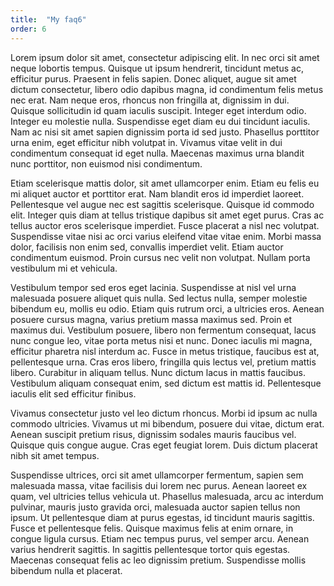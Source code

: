 ```yaml
---
title:  "My faq6"
order: 6
---
```


Lorem ipsum dolor sit amet, consectetur adipiscing elit. In nec orci sit amet neque lobortis tempus. Quisque ut ipsum hendrerit, tincidunt metus ac, efficitur purus. Praesent in felis sapien. Donec aliquet, augue sit amet dictum consectetur, libero odio dapibus magna, id condimentum felis metus nec erat. Nam neque eros, rhoncus non fringilla at, dignissim in dui. Quisque sollicitudin id quam iaculis suscipit. Integer eget interdum odio. Integer eu molestie nulla. Suspendisse eget diam eu dui tincidunt iaculis. Nam ac nisi sit amet sapien dignissim porta id sed justo. Phasellus porttitor urna enim, eget efficitur nibh volutpat in. Vivamus vitae velit in dui condimentum consequat id eget nulla. Maecenas maximus urna blandit nunc porttitor, non euismod nisi condimentum.

Etiam scelerisque mattis dolor, sit amet ullamcorper enim. Etiam eu felis eu mi aliquet auctor et porttitor erat. Nam blandit eros id imperdiet laoreet. Pellentesque vel augue nec est sagittis scelerisque. Quisque id commodo elit. Integer quis diam at tellus tristique dapibus sit amet eget purus. Cras ac tellus auctor eros scelerisque imperdiet. Fusce placerat a nisl nec volutpat. Suspendisse vitae nisi ac orci varius eleifend vitae vitae enim. Morbi massa dolor, facilisis non enim sed, convallis imperdiet velit. Etiam auctor condimentum euismod. Proin cursus nec velit non volutpat. Nullam porta vestibulum mi et vehicula.

Vestibulum tempor sed eros eget lacinia. Suspendisse at nisl vel urna malesuada posuere aliquet quis nulla. Sed lectus nulla, semper molestie bibendum eu, mollis eu odio. Etiam quis rutrum orci, a ultricies eros. Aenean posuere cursus magna, varius pretium massa maximus sed. Proin et maximus dui. Vestibulum posuere, libero non fermentum consequat, lacus nunc congue leo, vitae porta metus nisi et nunc. Donec iaculis mi magna, efficitur pharetra nisl interdum ac. Fusce in metus tristique, faucibus est at, pellentesque urna. Cras eros libero, fringilla quis lectus vel, pretium mattis libero. Curabitur in aliquam tellus. Nunc dictum lacus in mattis faucibus. Vestibulum aliquam consequat enim, sed dictum est mattis id. Pellentesque iaculis elit sed efficitur finibus.

Vivamus consectetur justo vel leo dictum rhoncus. Morbi id ipsum ac nulla commodo ultricies. Vivamus ut mi bibendum, posuere dui vitae, dictum erat. Aenean suscipit pretium risus, dignissim sodales mauris faucibus vel. Quisque quis congue augue. Cras eget feugiat lorem. Duis dictum placerat nibh sit amet tempus.

Suspendisse ultrices, orci sit amet ullamcorper fermentum, sapien sem malesuada massa, vitae facilisis dui lorem nec purus. Aenean laoreet ex quam, vel ultricies tellus vehicula ut. Phasellus malesuada, arcu ac interdum pulvinar, mauris justo gravida orci, malesuada auctor sapien tellus non ipsum. Ut pellentesque diam at purus egestas, id tincidunt mauris sagittis. Fusce et pellentesque felis. Quisque maximus felis at enim ornare, in congue ligula cursus. Etiam nec tempus purus, vel semper arcu. Aenean varius hendrerit sagittis. In sagittis pellentesque tortor quis egestas. Maecenas consequat felis ac leo dignissim pretium. Suspendisse mollis bibendum nulla et placerat.